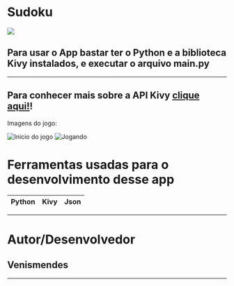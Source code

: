 # **Sudoku**

![](./sudoku3.png)
## Para usar o App bastar ter o **Python** e a biblioteca **Kivy** instalados, e executar o arquivo main.py
---
Para conhecer mais sobre a API Kivy [clique aqui!](https://kivy.org/#home)!
---
Imagens do jogo:

![Inicio do jogo](./images/inicio.png)  ![Jogando](./images/jogando.png)
# Ferramentas usadas para o desenvolvimento desse app
| Python | Kivy | Json |
|---     |---   |---|
---
# Autor/Desenvolvedor
## Venismendes
---
